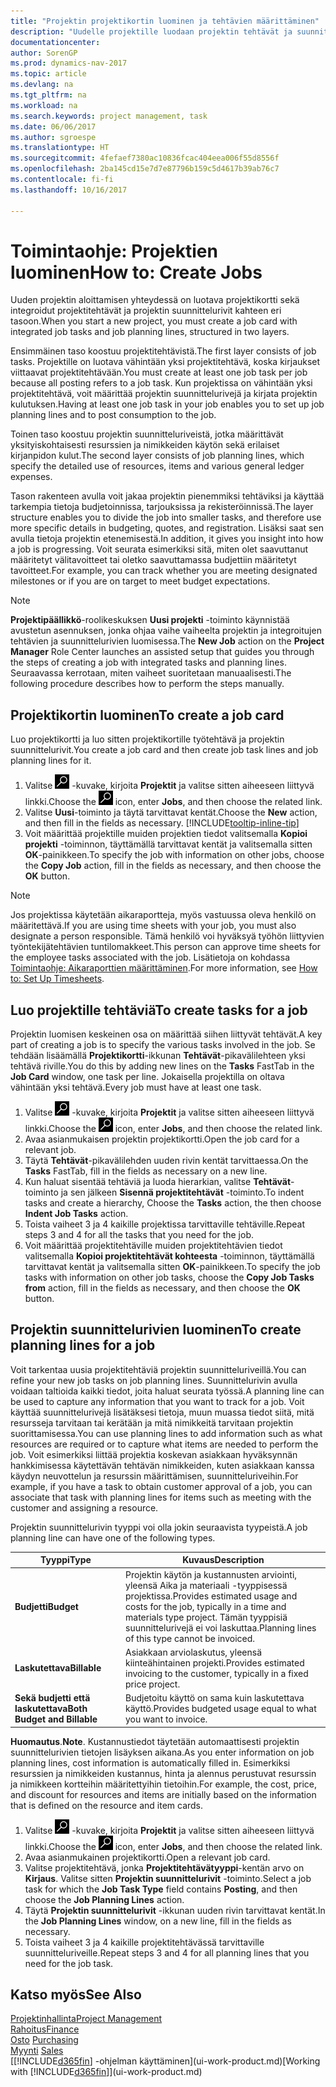 ```yaml
---
title: "Projektin projektikortin luominen ja tehtävien määrittäminen"
description: "Uudelle projektille luodaan projektin tehtävät ja suunnittelurivit sisältävä projektikortti, mikä auttaa edistymisen ja budjettien hallinnassa."
documentationcenter: 
author: SorenGP
ms.prod: dynamics-nav-2017
ms.topic: article
ms.devlang: na
ms.tgt_pltfrm: na
ms.workload: na
ms.search.keywords: project management, task
ms.date: 06/06/2017
ms.author: sgroespe
ms.translationtype: HT
ms.sourcegitcommit: 4fefaef7380ac10836fcac404eea006f55d8556f
ms.openlocfilehash: 2ba145cd15e7d7e87796b159c5d4617b39ab76c7
ms.contentlocale: fi-fi
ms.lasthandoff: 10/16/2017

---
```

# <a name="how-to-create-jobs"></a><span data-ttu-id="e4a1b-103">Toimintaohje: Projektien luominen</span><span class="sxs-lookup"><span data-stu-id="e4a1b-103">How to: Create Jobs</span></span>
<span data-ttu-id="e4a1b-104">Uuden projektin aloittamisen yhteydessä on luotava projektikortti sekä integroidut projektitehtävät ja projektin suunnittelurivit kahteen eri tasoon.</span><span class="sxs-lookup"><span data-stu-id="e4a1b-104">When you start a new project, you must create a job card with integrated job tasks and job planning lines, structured in two layers.</span></span>  

<span data-ttu-id="e4a1b-105">Ensimmäinen taso koostuu projektitehtävistä.</span><span class="sxs-lookup"><span data-stu-id="e4a1b-105">The first layer consists of job tasks.</span></span> <span data-ttu-id="e4a1b-106">Projektille on luotava vähintään yksi projektitehtävä, koska kirjaukset viittaavat projektitehtävään.</span><span class="sxs-lookup"><span data-stu-id="e4a1b-106">You must create at least one job task per job because all posting refers to a job task.</span></span> <span data-ttu-id="e4a1b-107">Kun projektissa on vähintään yksi projektitehtävä, voit määrittää projektin suunnittelurivejä ja kirjata projektin kulutuksen.</span><span class="sxs-lookup"><span data-stu-id="e4a1b-107">Having at least one job task in your job enables you to set up job planning lines and to post consumption to the job.</span></span>

<span data-ttu-id="e4a1b-108">Toinen taso koostuu projektin suunnitteluriveistä, jotka määrittävät yksityiskohtaisesti resurssien ja nimikkeiden käytön sekä erilaiset kirjanpidon kulut.</span><span class="sxs-lookup"><span data-stu-id="e4a1b-108">The second layer consists of job planning lines, which specify the detailed use of resources, items and various general ledger expenses.</span></span>

<span data-ttu-id="e4a1b-109">Tason rakenteen avulla voit jakaa projektin pienemmiksi tehtäviksi ja käyttää tarkempia tietoja budjetoinnissa, tarjouksissa ja rekisteröinnissä.</span><span class="sxs-lookup"><span data-stu-id="e4a1b-109">The layer structure enables you to divide the job into smaller tasks, and therefore use more specific details in budgeting, quotes, and registration.</span></span> <span data-ttu-id="e4a1b-110">Lisäksi saat sen avulla tietoja projektin etenemisestä.</span><span class="sxs-lookup"><span data-stu-id="e4a1b-110">In addition, it gives you insight into how a job is progressing.</span></span> <span data-ttu-id="e4a1b-111">Voit seurata esimerkiksi sitä, miten olet saavuttanut määritetyt välitavoitteet tai oletko saavuttamassa budjettiin määritetyt tavoitteet.</span><span class="sxs-lookup"><span data-stu-id="e4a1b-111">For example, you can track whether you are meeting designated milestones or if you are on target to meet budget expectations.</span></span>

> [!NOTE]  
>   <span data-ttu-id="e4a1b-112">**Projektipäällikkö**-roolikeskuksen **Uusi projekti** -toiminto käynnistää avustetun asennuksen, jonka ohjaa vaihe vaiheelta projektin ja integroitujen tehtävien ja suunnittelurivien luomisessa.</span><span class="sxs-lookup"><span data-stu-id="e4a1b-112">The **New Job** action on the **Project Manager** Role Center launches an assisted setup that guides you through the steps of creating a job with integrated tasks and planning lines.</span></span> <span data-ttu-id="e4a1b-113">Seuraavassa kerrotaan, miten vaiheet suoritetaan manuaalisesti.</span><span class="sxs-lookup"><span data-stu-id="e4a1b-113">The following procedure describes how to perform the steps manually.</span></span>

## <a name="to-create-a-job-card"></a><span data-ttu-id="e4a1b-114">Projektikortin luominen</span><span class="sxs-lookup"><span data-stu-id="e4a1b-114">To create a job card</span></span>
<span data-ttu-id="e4a1b-115">Luo projektikortti ja luo sitten projektikortille työtehtävä ja projektin suunnittelurivit.</span><span class="sxs-lookup"><span data-stu-id="e4a1b-115">You create a job card and then create job task lines and job planning lines for it.</span></span>

1. <span data-ttu-id="e4a1b-116">Valitse ![Etsi sivu tai raportti](media/ui-search/search_small.png "Etsi sivu tai raportti -kuvake") -kuvake, kirjoita **Projektit** ja valitse sitten aiheeseen liittyvä linkki.</span><span class="sxs-lookup"><span data-stu-id="e4a1b-116">Choose the ![Search for Page or Report](media/ui-search/search_small.png "Search for Page or Report icon") icon, enter **Jobs**, and then choose the related link.</span></span>  
2. <span data-ttu-id="e4a1b-117">Valitse **Uusi**-toiminto ja täytä tarvittavat kentät.</span><span class="sxs-lookup"><span data-stu-id="e4a1b-117">Choose the **New** action, and then fill in the fields as necessary.</span></span> [!INCLUDE[tooltip-inline-tip](includes/tooltip-inline-tip_md.md)]
3. <span data-ttu-id="e4a1b-118">Voit määrittää projektille muiden projektien tiedot valitsemalla **Kopioi projekti** -toiminnon, täyttämällä tarvittavat kentät ja valitsemalla sitten **OK**-painikkeen.</span><span class="sxs-lookup"><span data-stu-id="e4a1b-118">To specify the job with information on other jobs, choose the **Copy Job** action, fill in the fields as necessary, and then choose the **OK** button.</span></span>

> [!NOTE]  
>   <span data-ttu-id="e4a1b-119">Jos projektissa käytetään aikaraportteja, myös vastuussa oleva henkilö on määritettävä.</span><span class="sxs-lookup"><span data-stu-id="e4a1b-119">If you are using time sheets with your job, you must also designate a person responsible.</span></span> <span data-ttu-id="e4a1b-120">Tämä henkilö voi hyväksyä työhön liittyvien työntekijätehtävien tuntilomakkeet.</span><span class="sxs-lookup"><span data-stu-id="e4a1b-120">This person can approve time sheets for the employee tasks associated with the job.</span></span> <span data-ttu-id="e4a1b-121">Lisätietoja on kohdassa [Toimintaohje: Aikaraporttien määrittäminen](projects-how-setup-time-sheets.md).</span><span class="sxs-lookup"><span data-stu-id="e4a1b-121">For more information, see [How to: Set Up Timesheets](projects-how-setup-time-sheets.md).</span></span>

## <a name="to-create-tasks-for-a-job"></a><span data-ttu-id="e4a1b-122">Luo projektille tehtäviä</span><span class="sxs-lookup"><span data-stu-id="e4a1b-122">To create tasks for a job</span></span>
<span data-ttu-id="e4a1b-123">Projektin luomisen keskeinen osa on määrittää siihen liittyvät tehtävät.</span><span class="sxs-lookup"><span data-stu-id="e4a1b-123">A key part of creating a job is to specify the various tasks involved in the job.</span></span> <span data-ttu-id="e4a1b-124">Se tehdään lisäämällä **Projektikortti**-ikkunan **Tehtävät**-pikavälilehteen yksi tehtävä riville.</span><span class="sxs-lookup"><span data-stu-id="e4a1b-124">You do this by adding new lines on the **Tasks** FastTab in the **Job Card** window, one task per line.</span></span> <span data-ttu-id="e4a1b-125">Jokaisella projektilla on oltava vähintään yksi tehtävä.</span><span class="sxs-lookup"><span data-stu-id="e4a1b-125">Every job must have at least one task.</span></span>

1. <span data-ttu-id="e4a1b-126">Valitse ![Etsi sivu tai raportti](media/ui-search/search_small.png "Etsi sivu tai raportti -kuvake") -kuvake, kirjoita **Projektit** ja valitse sitten aiheeseen liittyvä linkki.</span><span class="sxs-lookup"><span data-stu-id="e4a1b-126">Choose the ![Search for Page or Report](media/ui-search/search_small.png "Search for Page or Report icon") icon, enter **Jobs**, and then choose the related link.</span></span>
2. <span data-ttu-id="e4a1b-127">Avaa asianmukaisen projektin projektikortti.</span><span class="sxs-lookup"><span data-stu-id="e4a1b-127">Open the job card for a relevant job.</span></span>
3. <span data-ttu-id="e4a1b-128">Täytä **Tehtävät**-pikavälilehden uuden rivin kentät tarvittaessa.</span><span class="sxs-lookup"><span data-stu-id="e4a1b-128">On the **Tasks** FastTab, fill in the fields as necessary on a new line.</span></span>
4. <span data-ttu-id="e4a1b-129">Kun haluat sisentää tehtäviä ja luoda hierarkian, valitse **Tehtävät**-toiminto ja sen jälkeen **Sisennä projektitehtävät** -toiminto.</span><span class="sxs-lookup"><span data-stu-id="e4a1b-129">To indent tasks and create a hierarchy, Choose the **Tasks** action, the then choose **Indent Job Tasks** action.</span></span>
5. <span data-ttu-id="e4a1b-130">Toista vaiheet 3 ja 4 kaikille projektissa tarvittaville tehtäville.</span><span class="sxs-lookup"><span data-stu-id="e4a1b-130">Repeat steps 3 and 4 for all the tasks that you need for the job.</span></span>
6. <span data-ttu-id="e4a1b-131">Voit määrittää projektitehtäville muiden projektitehtävien tiedot valitsemalla **Kopioi projektitehtävät kohteesta** -toiminnon, täyttämällä tarvittavat kentät ja valitsemalla sitten **OK**-painikkeen.</span><span class="sxs-lookup"><span data-stu-id="e4a1b-131">To specify the job tasks with information on other job tasks, choose the **Copy Job Tasks from** action, fill in the fields as necessary, and then choose the **OK** button.</span></span>

## <a name="to-create-planning-lines-for-a-job"></a><span data-ttu-id="e4a1b-132">Projektin suunnittelurivien luominen</span><span class="sxs-lookup"><span data-stu-id="e4a1b-132">To create planning lines for a job</span></span>
<span data-ttu-id="e4a1b-133">Voit tarkentaa uusia projektitehtäviä projektin suunnitteluriveillä.</span><span class="sxs-lookup"><span data-stu-id="e4a1b-133">You can refine your new job tasks on job planning lines.</span></span> <span data-ttu-id="e4a1b-134">Suunnittelurivin avulla voidaan taltioida kaikki tiedot, joita haluat seurata työssä.</span><span class="sxs-lookup"><span data-stu-id="e4a1b-134">A planning line can be used to capture any information that you want to track for a job.</span></span> <span data-ttu-id="e4a1b-135">Voit käyttää suunnittelurivejä lisätäksesi tietoja, muun muassa tiedot siitä, mitä resursseja tarvitaan tai kerätään ja mitä nimikkeitä tarvitaan projektin suorittamisessa.</span><span class="sxs-lookup"><span data-stu-id="e4a1b-135">You can use planning lines to add information such as what resources are required or to capture what items are needed to perform the job.</span></span> <span data-ttu-id="e4a1b-136">Voit esimerkiksi liittää projektia koskevan asiakkaan hyväksynnän hankkimisessa käytettävän tehtävän nimikkeiden, kuten asiakkaan kanssa käydyn neuvottelun ja resurssin määrittämisen, suunnitteluriveihin.</span><span class="sxs-lookup"><span data-stu-id="e4a1b-136">For example, if you have a task to obtain customer approval of a job, you can associate that task with planning lines for items such as meeting with the customer and assigning a resource.</span></span>  

<span data-ttu-id="e4a1b-137">Projektin suunnittelurivin tyyppi voi olla jokin seuraavista tyypeistä.</span><span class="sxs-lookup"><span data-stu-id="e4a1b-137">A job planning line can have one of the following types.</span></span>  

| <span data-ttu-id="e4a1b-138">Tyyppi</span><span class="sxs-lookup"><span data-stu-id="e4a1b-138">Type</span></span> | <span data-ttu-id="e4a1b-139">Kuvaus</span><span class="sxs-lookup"><span data-stu-id="e4a1b-139">Description</span></span> |
| --- | --- |
| <span data-ttu-id="e4a1b-140">**Budjetti**</span><span class="sxs-lookup"><span data-stu-id="e4a1b-140">**Budget**</span></span> |<span data-ttu-id="e4a1b-141">Projektin käytön ja kustannusten arviointi, yleensä Aika ja materiaali -tyyppisessä projektissa.</span><span class="sxs-lookup"><span data-stu-id="e4a1b-141">Provides estimated usage and costs for the job, typically in a time and materials type project.</span></span> <span data-ttu-id="e4a1b-142">Tämän tyyppisiä suunnittelurivejä ei voi laskuttaa.</span><span class="sxs-lookup"><span data-stu-id="e4a1b-142">Planning lines of this type cannot be invoiced.</span></span> |
| <span data-ttu-id="e4a1b-143">**Laskutettava**</span><span class="sxs-lookup"><span data-stu-id="e4a1b-143">**Billable**</span></span> |<span data-ttu-id="e4a1b-144">Asiakkaan arviolaskutus, yleensä kiinteähintainen projekti.</span><span class="sxs-lookup"><span data-stu-id="e4a1b-144">Provides estimated invoicing to the customer, typically in a fixed price project.</span></span> |
| <span data-ttu-id="e4a1b-145">**Sekä budjetti että laskutettava**</span><span class="sxs-lookup"><span data-stu-id="e4a1b-145">**Both Budget and Billable**</span></span> |<span data-ttu-id="e4a1b-146">Budjetoitu käyttö on sama kuin laskutettava käyttö.</span><span class="sxs-lookup"><span data-stu-id="e4a1b-146">Provides budgeted usage equal to what you want to invoice.</span></span> |

<span data-ttu-id="e4a1b-147">**Huomautus**.</span><span class="sxs-lookup"><span data-stu-id="e4a1b-147">**Note**.</span></span> <span data-ttu-id="e4a1b-148">Kustannustiedot täytetään automaattisesti projektin suunnittelurivien tietojen lisäyksen aikana.</span><span class="sxs-lookup"><span data-stu-id="e4a1b-148">As you enter information on job planning lines, cost information is automatically filled in.</span></span> <span data-ttu-id="e4a1b-149">Esimerkiksi resurssien ja nimikkeiden kustannus, hinta ja alennus perustuvat resurssin ja nimikkeen kortteihin määritettyihin tietoihin.</span><span class="sxs-lookup"><span data-stu-id="e4a1b-149">For example, the cost, price, and discount for resources and items are initially based on the information that is defined on the resource and item cards.</span></span>

1. <span data-ttu-id="e4a1b-150">Valitse ![Etsi sivu tai raportti](media/ui-search/search_small.png "Etsi sivu tai raportti -kuvake") -kuvake, kirjoita **Projektit** ja valitse sitten aiheeseen liittyvä linkki.</span><span class="sxs-lookup"><span data-stu-id="e4a1b-150">Choose the ![Search for Page or Report](media/ui-search/search_small.png "Search for Page or Report icon") icon, enter **Jobs**, and then choose the related link.</span></span>
2. <span data-ttu-id="e4a1b-151">Avaa asianmukainen projektikortti.</span><span class="sxs-lookup"><span data-stu-id="e4a1b-151">Open a relevant job card.</span></span>
3. <span data-ttu-id="e4a1b-152">Valitse projektitehtävä, jonka **Projektitehtävätyyppi**-kentän arvo on **Kirjaus**. Valitse sitten **Projektin suunnittelurivit** -toiminto.</span><span class="sxs-lookup"><span data-stu-id="e4a1b-152">Select a job task for which the **Job Task Type** field contains **Posting**, and then choose the **Job Planning Lines** action.</span></span>  
4. <span data-ttu-id="e4a1b-153">Täytä **Projektin suunnittelurivit** -ikkunan uuden rivin tarvittavat kentät.</span><span class="sxs-lookup"><span data-stu-id="e4a1b-153">In the **Job Planning Lines** window, on a new line, fill in the fields as necessary.</span></span>
5. <span data-ttu-id="e4a1b-154">Toista vaiheet 3 ja 4 kaikille projektitehtävässä tarvittaville suunnitteluriveille.</span><span class="sxs-lookup"><span data-stu-id="e4a1b-154">Repeat steps 3 and 4 for all planning lines that you need for the job task.</span></span>

## <a name="see-also"></a><span data-ttu-id="e4a1b-155">Katso myös</span><span class="sxs-lookup"><span data-stu-id="e4a1b-155">See Also</span></span>
[<span data-ttu-id="e4a1b-156">Projektinhallinta</span><span class="sxs-lookup"><span data-stu-id="e4a1b-156">Project Management</span></span>](projects-manage-projects.md)  
[<span data-ttu-id="e4a1b-157">Rahoitus</span><span class="sxs-lookup"><span data-stu-id="e4a1b-157">Finance</span></span>](finance.md)  
<span data-ttu-id="e4a1b-158">[Osto](purchasing-manage-purchasing.md)       </span><span class="sxs-lookup"><span data-stu-id="e4a1b-158">[Purchasing](purchasing-manage-purchasing.md)       </span></span>  
<span data-ttu-id="e4a1b-159">[Myynti](sales-manage-sales.md)    </span><span class="sxs-lookup"><span data-stu-id="e4a1b-159">[Sales](sales-manage-sales.md)    </span></span>  
<span data-ttu-id="e4a1b-160">[[!INCLUDE[d365fin](includes/d365fin_md.md)] -ohjelman käyttäminen](ui-work-product.md)</span><span class="sxs-lookup"><span data-stu-id="e4a1b-160">[Working with [!INCLUDE[d365fin](includes/d365fin_md.md)]](ui-work-product.md)</span></span>  

